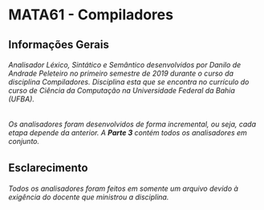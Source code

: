 # MATA61 - Compiladores

## **Informações Gerais**

###### Analisador Léxico, Sintático e Semântico desenvolvidos por Danilo de Andrade Peleteiro no primeiro semestre de 2019 durante o curso da disciplina Compiladores. Disciplina esta que se encontra no currículo do curso de Ciência da Computação na Universidade Federal da Bahia (UFBA).

###### Os analisadores foram desenvolvidos de forma incremental, ou seja, cada etapa depende da anterior. A **Parte 3** contém todos os analisadores em conjunto.

## **Esclarecimento**

###### Todos os analisadores foram feitos em somente um arquivo devido à exigência do docente que ministrou a disciplina.
